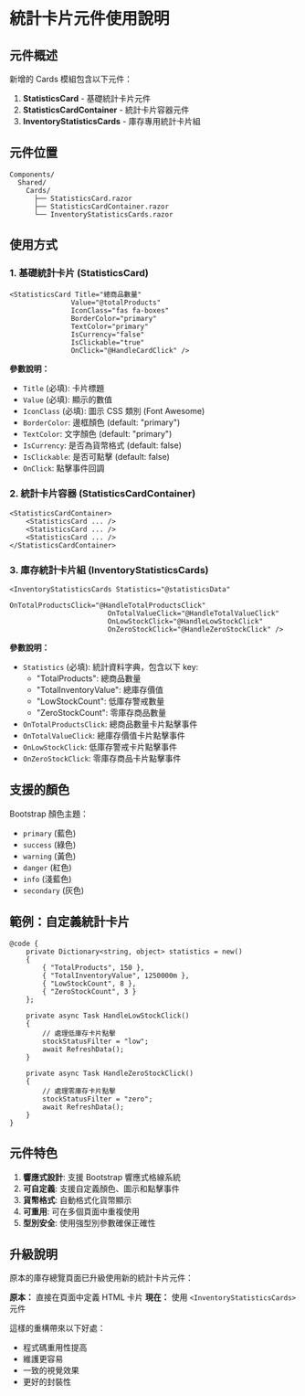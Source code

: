 # 統計卡片元件使用說明

## 元件概述

新增的 Cards 模組包含以下元件：

1. **StatisticsCard** - 基礎統計卡片元件
2. **StatisticsCardContainer** - 統計卡片容器元件
3. **InventoryStatisticsCards** - 庫存專用統計卡片組

## 元件位置

```
Components/
  Shared/
    Cards/
      ├── StatisticsCard.razor
      ├── StatisticsCardContainer.razor
      └── InventoryStatisticsCards.razor
```

## 使用方式

### 1. 基礎統計卡片 (StatisticsCard)

```razor
<StatisticsCard Title="總商品數量"
               Value="@totalProducts"
               IconClass="fas fa-boxes"
               BorderColor="primary"
               TextColor="primary"
               IsCurrency="false"
               IsClickable="true"
               OnClick="@HandleCardClick" />
```

**參數說明：**
- `Title` (必填): 卡片標題
- `Value` (必填): 顯示的數值
- `IconClass` (必填): 圖示 CSS 類別 (Font Awesome)
- `BorderColor`: 邊框顏色 (default: "primary")
- `TextColor`: 文字顏色 (default: "primary")
- `IsCurrency`: 是否為貨幣格式 (default: false)
- `IsClickable`: 是否可點擊 (default: false)
- `OnClick`: 點擊事件回調

### 2. 統計卡片容器 (StatisticsCardContainer)

```razor
<StatisticsCardContainer>
    <StatisticsCard ... />
    <StatisticsCard ... />
    <StatisticsCard ... />
</StatisticsCardContainer>
```

### 3. 庫存統計卡片組 (InventoryStatisticsCards)

```razor
<InventoryStatisticsCards Statistics="@statisticsData" 
                        OnTotalProductsClick="@HandleTotalProductsClick"
                        OnTotalValueClick="@HandleTotalValueClick"
                        OnLowStockClick="@HandleLowStockClick" 
                        OnZeroStockClick="@HandleZeroStockClick" />
```

**參數說明：**
- `Statistics` (必填): 統計資料字典，包含以下 key:
  - "TotalProducts": 總商品數量
  - "TotalInventoryValue": 總庫存價值
  - "LowStockCount": 低庫存警戒數量
  - "ZeroStockCount": 零庫存商品數量
- `OnTotalProductsClick`: 總商品數量卡片點擊事件
- `OnTotalValueClick`: 總庫存價值卡片點擊事件
- `OnLowStockClick`: 低庫存警戒卡片點擊事件
- `OnZeroStockClick`: 零庫存商品卡片點擊事件

## 支援的顏色

Bootstrap 顏色主題：
- `primary` (藍色)
- `success` (綠色)
- `warning` (黃色)
- `danger` (紅色)
- `info` (淺藍色)
- `secondary` (灰色)

## 範例：自定義統計卡片

```razor
@code {
    private Dictionary<string, object> statistics = new()
    {
        { "TotalProducts", 150 },
        { "TotalInventoryValue", 1250000m },
        { "LowStockCount", 8 },
        { "ZeroStockCount", 3 }
    };

    private async Task HandleLowStockClick()
    {
        // 處理低庫存卡片點擊
        stockStatusFilter = "low";
        await RefreshData();
    }

    private async Task HandleZeroStockClick()
    {
        // 處理零庫存卡片點擊
        stockStatusFilter = "zero";
        await RefreshData();
    }
}
```

## 元件特色

1. **響應式設計**: 支援 Bootstrap 響應式格線系統
2. **可自定義**: 支援自定義顏色、圖示和點擊事件
3. **貨幣格式**: 自動格式化貨幣顯示
4. **可重用**: 可在多個頁面中重複使用
5. **型別安全**: 使用強型別參數確保正確性

## 升級說明

原本的庫存總覽頁面已升級使用新的統計卡片元件：

**原本：** 直接在頁面中定義 HTML 卡片
**現在：** 使用 `<InventoryStatisticsCards>` 元件

這樣的重構帶來以下好處：
- 程式碼重用性提高
- 維護更容易
- 一致的視覺效果
- 更好的封裝性
